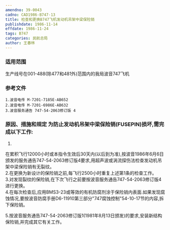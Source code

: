 ```yaml
---
amendno: 39-0043  
cadno: CAD1986-B747-13  
title: 检查和更换B747飞机发动机吊架中梁保险销  
publishdate: 1986-11-14  
effdate: 1986-11-24  
tags: B747  
categories: 民航总局  
author: 王春林  
---
```

  
### 适用范围  
生产线号在001-488(除477和481外)范围内的我局波音747飞机  
  
<!--more-->  
### 参考文件  
    1.波音电传 M-7201-7185E-AB652  
    2.波音电传 M-7201-6986E-AB632  
    3.波音服务通告 747-54-2063修订版 4  
  
### 原因、措施和规定     为防止发动机吊架中梁保险销(FUSEPIN)损坏,需完成以下工作:  
1.  
在累积飞行12000小时或本指令生效后30天内(以后到为准),按波音1986年6月6日颁发的服务通告747-54-2063修订版4要求,用超声波或涡流探伤法检查发动机吊架中梁保险销有无裂纹。  
    2.在更换为新设计的保险销之前,每飞行2500小时重复上述第1条的检查工作。  
    3.对发现裂纹的保险销,在下次飞行之前要按波音服务通告747-54-2063修订版4进行更换。  
    4.在每次检查后,应用BMS3-23或等效的有机防腐剂涂于保险销内表面.如果发现腐蚀情况,要按波音防腐手册D6-11910第三部分"747腐蚀控制"54-10-17节的内容,拆下保险销。  
  
  
5.按波音服务通告747-54-2063修订版1(1981年8月13日颁发)的要求,安装新结构保险销,并完成其它有关工作。  
